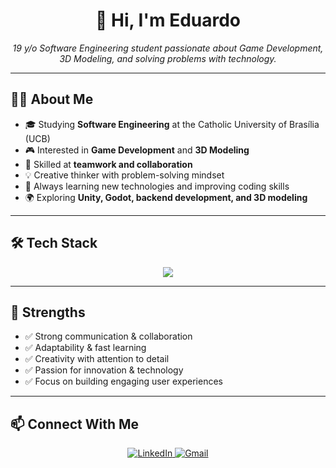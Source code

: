 <h1 align="center">👋 Hi, I'm Eduardo</h1>

<p align="center">
  <em>19 y/o Software Engineering student passionate about Game Development, 3D Modeling, and solving problems with technology.</em>
</p>

---

## 👨‍💻 About Me  

- 🎓 Studying **Software Engineering** at the Catholic University of Brasília (UCB)  
- 🎮 Interested in **Game Development** and **3D Modeling**  
- 🤝 Skilled at **teamwork and collaboration**  
- 💡 Creative thinker with problem-solving mindset  
- 🚀 Always learning new technologies and improving coding skills  
- 🌍 Exploring **Unity, Godot, backend development, and 3D modeling**  

---

## 🛠️ Tech Stack  

<p align="center">
  <img src="https://skillicons.dev/icons?i=java,c,cs,unity,godot,mysql,vscode,blender" />
</p>

---

## 🌟 Strengths  

- ✅ Strong communication & collaboration  
- ✅ Adaptability & fast learning  
- ✅ Creativity with attention to detail  
- ✅ Passion for innovation & technology  
- ✅ Focus on building engaging user experiences  

---

## 📫 Connect With Me  

<p align="center">
  <a href="https://www.linkedin.com/in/eduardo-vieira-ponce-firmino-185084342" target="_blank">
    <img src="https://img.shields.io/badge/LinkedIn-0A66C2?style=for-the-badge&logo=linkedin&logoColor=white" alt="LinkedIn"/>
  </a>
  <a href="mailto:eduardo.vfponce@gmail.com">
    <img src="https://img.shields.io/badge/Email-D14836?style=for-the-badge&logo=gmail&logoColor=white" alt="Gmail"/>
  </a>
</p>
